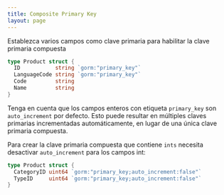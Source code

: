 ```yaml
---
title: Composite Primary Key
layout: page
---
```


Establezca varios campos como clave primaria para habilitar la clave primaria compuesta

```go
type Product struct {
  ID           string `gorm:"primary_key"`
  LanguageCode string `gorm:"primary_key"`
  Code         string
  Name         string
}
```

Tenga en cuenta que los campos enteros con etiqueta `primary_key` son `auto_increment` por defecto. Esto puede resultar en múltiples claves primarias incrementadas automáticamente, en lugar de una única clave primaria compuesta.

Para crear la clave primaria compuesta que contiene `ints` necesita desactivar `auto_increment` para los campos int:

```go
type Product struct {
  CategoryID uint64 `gorm:"primary_key;auto_increment:false"`
  TypeID     uint64 `gorm:"primary_key;auto_increment:false"`
}
```